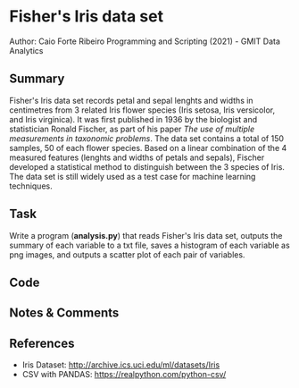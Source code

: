 # Fisher's Iris data set
Author: Caio Forte Ribeiro
Programming and Scripting (2021) - GMIT Data Analytics


## Summary
Fisher's Iris data set records petal and sepal lenghts and widths in centimetres from 3 related Iris flower species (Iris setosa, Iris versicolor, and Iris virginica). It was first published in 1936 by the biologist and statistician Ronald Fischer, as part of his paper *The use of multiple measurements in taxonomic problems*. The data set contains a total of 150 samples, 50 of each flower species. Based on a linear combination of the 4 measured features (lenghts and widths of petals and sepals), Fischer developed a statistical method to distinguish between the 3 species of Iris. The data set is still widely used as a test case for machine learning techniques. 


## Task
Write a program (**analysis.py**) that reads Fisher's Iris data set, outputs the summary of each variable to a txt file, saves a histogram of each variable as png images, and outputs a scatter plot of each pair  of variables.

## Code



## Notes & Comments



## References

- Iris Dataset: http://archive.ics.uci.edu/ml/datasets/Iris
- CSV with PANDAS: https://realpython.com/python-csv/
